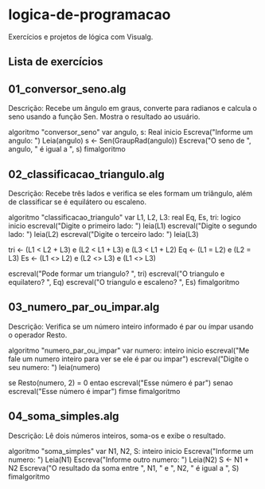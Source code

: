 # logica-de-programacao
Exercícios e projetos de lógica com Visualg.

## Lista de exercícios

## 01_conversor_seno.alg
Descrição: Recebe um ângulo em graus, converte para radianos e calcula o seno usando a função Sen. Mostra o resultado ao usuário.

algoritmo "conversor_seno"
var
  angulo, s: Real
inicio
  Escreva("Informe um angulo: ")
  Leia(angulo)
  s <- Sen(GraupRad(angulo))
  Escreva("O seno de ", angulo, " é igual a ", s)
fimalgoritmo

## 02_classificacao_triangulo.alg
Descrição: Recebe três lados e verifica se eles formam um triângulo, além de classificar se é equilátero ou escaleno.

algoritmo "classificacao_triangulo"
var
  L1, L2, L3: real
  Eq, Es, tri: logico
inicio
  escreval("Digite o primeiro lado: ")
  leia(L1)
  escreval("Digite o segundo lado: ")
  leia(L2)
  escreval("Digite o terceiro lado: ")
  leia(L3)

  tri <- (L1 < L2 + L3) e (L2 < L1 + L3) e (L3 < L1 + L2)
  Eq <- (L1 = L2) e (L2 = L3)
  Es <- (L1 <> L2) e (L2 <> L3) e (L1 <> L3)

  escreval("Pode formar um triangulo? ", tri)
  escreval("O triangulo e equilatero? ", Eq)
  escreval("O triangulo e escaleno? ", Es)
fimalgoritmo

## 03_numero_par_ou_impar.alg
Descrição: Verifica se um número inteiro informado é par ou ímpar usando o operador Resto.

algoritmo "numero_par_ou_impar"
var
  numero: inteiro
inicio
  escreval("Me fale um numero inteiro para ver se ele é par ou impar")
  escreval("Digite o seu numero: ")
  leia(numero)

  se Resto(numero, 2) = 0 entao
    escreval("Esse número é par")
  senao
    escreval("Esse número é impar")
  fimse
fimalgoritmo

## 04_soma_simples.alg
Descrição: Lê dois números inteiros, soma-os e exibe o resultado.

algoritmo "soma_simples"
var
  N1, N2, S: inteiro
inicio
  Escreva("Informe um numero: ")
  Leia(N1)
  Escreva("Informe outro numero: ")
  Leia(N2)
  S <- N1 + N2
  Escreva("O resultado da soma entre ", N1, " e ", N2, " é igual a ", S)
fimalgoritmo
